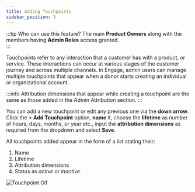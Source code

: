 ```yaml
---
title: Adding Touchpoints
sidebar_position: 3
---
```


:::tip Who can use this feature?
The main **Product Owners** along with the members having **Admin Roles** access granted.  
:::

Touchpoints refer to any interaction that a customer has with a product, or service. These interactions can occur at various stages of the customer journey and across multiple channels. In Engage, admin users can manage multiple touchpoints that appear when a donor starts creating an individual or organizational account.   

:::info
Attribution dimensions that appear while creating a touchpoint are the same as those added in the Admin Attribution section.
:::

You can add a new touchpoint or edit any previous one via the **down arrow**. Click the **+ Add Touchpoint** option, **name** it, choose the **lifetime** as number of hours, days, months, or year etc., input the **attribution dimensions** as required from the dropdown and select **Save**. 

All touchpoints added appear in the form of a list stating their:

1. Name
2. Lifetime
3. Attribution dimensions 
4. Status as *active* or *inactive*.

![Touchpoint Gif](./adding-touchpoints.gif)
